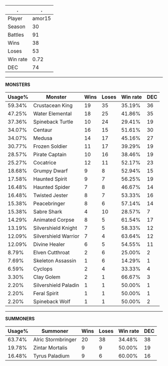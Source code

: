.|.
|-|-
Player|amor15
Season|30
Battles|91
Wins|38
Loses|53
Win rate|0.72
DEC|74

---
**MONSTERS**

Usage%|Monster|Wins|Loses|Win rate|DEC|
-|-|-|-|-|-|
59.34%|Crustacean King|19|35|35.19%|36|
47.25%|Water Elemental|18|25|41.86%|35|
37.36%|Spineback Turtle|10|24|29.41%|19|
34.07%|Centaur|16|15|51.61%|30|
34.07%|Medusa|14|17|45.16%|27|
30.77%|Frozen Soldier|11|17|39.29%|19|
28.57%|Pirate Captain|10|16|38.46%|19|
25.27%|Cocatrice|12|11|52.17%|23|
18.68%|Grumpy Dwarf|9|8|52.94%|15|
17.58%|Haunted Spirit|9|7|56.25%|19|
16.48%|Haunted Spider|7|8|46.67%|14|
16.48%|Twisted Jester|8|7|53.33%|16|
15.38%|Peacebringer|8|6|57.14%|14|
15.38%|Sabre Shark|4|10|28.57%|7|
14.29%|Animated Corpse|8|5|61.54%|17|
13.19%|Silvershield Knight|7|5|58.33%|12|
12.09%|Silvershield Warrior|7|4|63.64%|12|
12.09%|Divine Healer|6|5|54.55%|11|
8.79%|Elven Cutthroat|2|6|25.00%|2|
7.69%|Skeleton Assassin|1|6|14.29%|1|
6.59%|Cyclops|2|4|33.33%|4|
3.30%|Clay Golem|2|1|66.67%|3|
2.20%|Silvershield Paladin|1|1|50.00%|1|
2.20%|Feral Spirit|1|1|50.00%|1|
2.20%|Spineback Wolf|1|1|50.00%|2|

---
**SUMMONERS**

Usage%|Summoner|Wins|Loses|Win rate|DEC|
-|-|-|-|-|-|
63.74%|Alric Stormbringer|20|38|34.48%|38|
19.78%|Zintar Mortalis|9|9|50.00%|19|
16.48%|Tyrus Paladium|9|6|60.00%|16|
